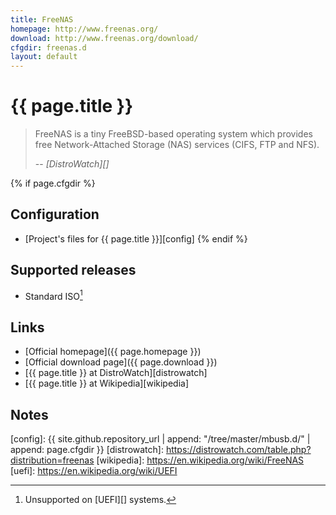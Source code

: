 ```yaml
---
title: FreeNAS
homepage: http://www.freenas.org/
download: http://www.freenas.org/download/
cfgdir: freenas.d
layout: default
---
```


# {{ page.title }}

> FreeNAS is a tiny FreeBSD-based operating system which provides free
> Network-Attached Storage (NAS) services (CIFS, FTP and NFS).
>
> -- <cite markdown="1">[DistroWatch][]</cite>


{% if page.cfgdir %}
## Configuration

- [Project's files for {{ page.title }}][config]
{% endif %}


## Supported releases

- Standard ISO[^note1]


## Links

- [Official homepage]({{ page.homepage }})
- [Official download page]({{ page.download }})
- [{{ page.title }} at DistroWatch][distrowatch]
- [{{ page.title }} at Wikipedia][wikipedia]


## Notes

[^note1]: Unsupported on [UEFI][] systems.


[config]: {{ site.github.repository_url | append: "/tree/master/mbusb.d/" | append: page.cfgdir }}
[distrowatch]: https://distrowatch.com/table.php?distribution=freenas
[wikipedia]: https://en.wikipedia.org/wiki/FreeNAS
[uefi]: https://en.wikipedia.org/wiki/UEFI

